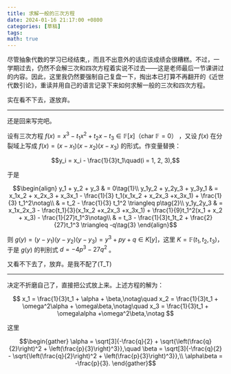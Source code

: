 ```yaml
---
title: 求解一般的三次方程
date: 2024-01-16 21:17:00 +0800
categories: [草稿]
tags:
math: true
---
```


尽管抽象代数的学习已经结束,，而且不出意外的话应该成绩会很糟糕。不过，一学期过去，仍然不会解三次和四次方程着实说不过去——这是老师最后一节课讲过的内容。因此，这里我仍然要强制自己复盘一下，掏出本已打算不再翻开的《近世代数引论》，重读并用自己的语言记录下来如何求解一般的三次和四次方程。

实在看不下去，遂放弃。

---

还是回来写完吧。

设有三次方程 $f(x) = x^3 - t_{1}x^2 + t_{2}x - t_{3}\in\mathbb{F}[x]$（$\text{char }\mathbb{F} = 0$） ，又设 $f(x)$ 在分裂域上写成 $f(x) = (x-x_1)(x-x_2)(x-x_3)$ 的形式。作变量替换：

$$y_i = x_i - \frac{1}{3}t_1\quad(i = 1, 2, 3),$$

于是

$$\begin{align}
y_1 + y_2 + y_3 & = 0\tag{1}\\
y_1y_2 + y_2y_3 + y_3y_1 & = x_1x_2 + x_2x_3 + x_3x_1 - \frac{1}{3} t_1(x_1x_2 + x_2x_3 +x_3x_1) + \frac{1}{3} t_1^2\notag\\
& = t_2 - \frac{1}{3} t_1^2 \triangleq p\tag{2}\\
y_1y_2y_3 & = x_1x_2x_3 - \frac{t_1}{3}(x_1x_2 +x_2x_3 +x_3x_1) + \frac{1}{9}t_1^2(x_1 + x_2 + x_3) - \frac{1}{27}t_1^3\notag\\
& = t_3 - \frac{1}{3}t_1t_2 + \frac{2}{27}t_1^3 \triangleq -q\tag{3}
\end{align}$$

则 $g(y) = (y-y_1)(y-y_2)(y-y_3) = y^3 + py +q\in K[y]$，这里 $K = \mathbb{F}(t_1,t_2,t_3)$，于是 $g(y)$ 的判别式 $d = -4p^3 - 27q^2$ 。

又看不下去了，放弃。是我不配了(T_T)

---

决定不折磨自己了，直接把公式放上来。上述方程的解为：

$$
x_1 = \frac{1}{3}t_1 + \alpha + \beta,\notag\quad
x_2 = \frac{1}{3}t_1 + \omega^2\alpha + \omega\beta,\notag\quad
x_3 = \frac{1}{3}t_1 + \omega\alpha +\omega^2\beta,\notag
$$

这里

$$\begin{gather}
\alpha = \sqrt[3]{-\frac{q}{2} + \sqrt{\left(\frac{q}{2}\right)^2 + \left(\frac{p}{3}\right)^3}},\quad
\beta = \sqrt[3]{-\frac{q}{2} - \sqrt{\left(\frac{q}{2}\right)^2 + \left(\frac{p}{3}\right)^3}},\\
\alpha\beta = -\frac{p}{3}.
\end{gather}$$